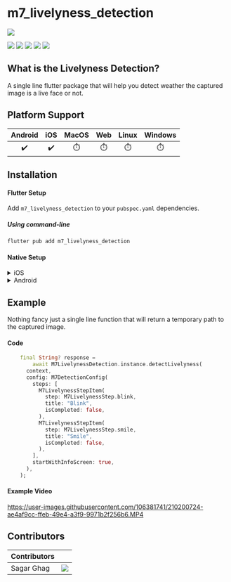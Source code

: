 # m7_livelyness_detection

![](https://storage.googleapis.com/meet7_assets/meet7_app_icon.png)

![](https://img.shields.io/badge/Visual_Studio_Code-0078D4?style=for-the-badge&logo=visual%20studio%20code&logoColor=white)
![](https://img.shields.io/badge/meet7-open--source-purple) ![](https://img.shields.io/pub/likes/m7_livelyness_detection) ![](https://img.shields.io/pub/points/m7_livelyness_detection) ![](https://img.shields.io/pub/popularity/m7_livelyness_detection)



## What is the Livelyness Detection?
A single line flutter package that will help you detect weather the captured image is a live face or not.

## Platform Support

| Android | iOS | MacOS | Web | Linux | Windows |
| :-----: | :-: | :---: | :-: | :---: | :----: |
|   ✔️    | ✔️  |  ⏱️   | ⏱️  |  ⏱️   |   ⏱️   |

## Installation

#### Flutter Setup

Add `m7_livelyness_detection` to your `pubspec.yaml` dependencies.

##### Using command-line
```sh
flutter pub add m7_livelyness_detection
```

#### Native Setup

<details>
  <summary>iOS</summary>
  
  #### iOS Setup
  1. Open the project in Xcode and set the deployment
  2. Open the `ios/Runner/Info.plist` file as `Source Code`.
  3. Add the below-mentioned code inside the `<dict>` tag.

  ```xml
    <key>NSCameraUsageDescription</key>
    <string>Camera Access for Scanning</string>
    <key>NSMicrophoneUsageDescription</key>
    <string>Microphone for playing instructions audio.</string>
  ```

  4. Open the `ios/Runner/Podfile` and uncomment the second line.
  ```yaml
	platform :ios, '14.0' # <---------- Uncomment this line
  ```
  5. Set the deployment target in the Xcode project

  <img width="1440" alt="Screenshot 2023-01-02 at 11 03 17 AM" src="https://user-images.githubusercontent.com/106381741/210199508-72c0572c-c153-4178-b29a-4ae490f1e989.png">
</details>

<details>
  <summary>Android</summary>
  
  #### Android Setup
  1. Open the `example/android/app/build.gradle` file and set the `minSdkVersion` as `21`.
</details>

## Example

Nothing fancy just a single line function that will return a temporary path to the captured image.

#### Code
```dart
    final String? response =
        await M7LivelynessDetection.instance.detectLivelyness(
      context,
      config: M7DetectionConfig(
        steps: [
          M7LivelynessStepItem(
            step: M7LivelynessStep.blink,
            title: "Blink",
            isCompleted: false,
          ),
          M7LivelynessStepItem(
            step: M7LivelynessStep.smile,
            title: "Smile",
            isCompleted: false,
          ),
        ],
        startWithInfoScreen: true,
      ),
    );
```

#### Example Video

https://user-images.githubusercontent.com/106381741/210200724-ae4af9cc-ffeb-49e4-a3f9-9971b2f256b6.MP4

## Contributors

| Contributors  |  |
| ------------- | ------------- |
| Sagar Ghag  | <a href="https://github.com/Meet-7-dating/m7_livelyness_detection/graphs/contributors"><img src="https://contrib.rocks/image?repo=Meet-7-dating/m7_livelyness_detection" /></a>  |